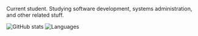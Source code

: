 Current student. Studying software development, systems administration, and other related stuff. 

![GitHub stats](https://github-readme-stats.vercel.app/api?username=bpetterborg&hide=stars) ![Languages](https://github-readme-stats.vercel.app/api/top-langs/?username=bpetterborg&layout=compact)
